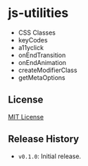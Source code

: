 # js-utilities

* CSS Classes
* keyCodes
* a11yclick
* onEndTransition
* onEndAnimation
* createModifierClass
* getMetaOptions

## License

[MIT License](http://en.wikipedia.org/wiki/MIT_License)

## Release History

* `v0.1.0`: Initial release.
